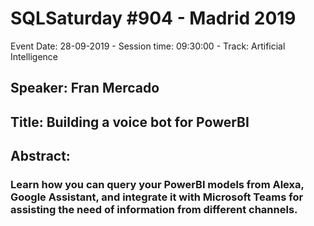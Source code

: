 # SQLSaturday #904 - Madrid 2019
Event Date: 28-09-2019 - Session time: 09:30:00 - Track: Artificial Intelligence
## Speaker: Fran Mercado
## Title: Building a voice bot for PowerBI
## Abstract:
### Learn how you can query your PowerBI models from Alexa, Google Assistant, and integrate it with Microsoft Teams for assisting the need of information from different channels.

